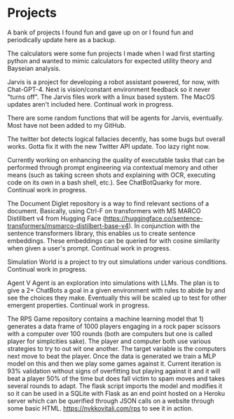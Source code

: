 # Projects
A bank of projects I found fun and gave up on or I found fun and periodically update here as a backup.


The calculators were some fun projects I made when I wad first starting python and wanted to mimic calculators for expected utility theory and Bayseian analysis. 

Jarvis is a project for developing a robot assistant powered, for now, with Chat-GPT-4. Next is vision/constant environment feedback so it never "turns off". The Jarvis files work with a linux based system. The MacOS updates aren't included here. Continual work in progress.

There are some random functions that will be agents for Jarvis, eventually. Most have not been added to my GitHub.

The twitter bot detects logical fallacies decently, has some bugs but overall works. Gotta fix it with the new Twitter API update. Too lazy right now.

Currently working on enhancing the quality of executable tasks that can be performed through prompt engineering via contextual memory and other means (such as taking screen shots and explaining with OCR, executing code on its own in a bash shell, etc.). See ChatBotQuarky for more. Continual work in progress.

The Document Diglet repository is a way to find relevant sections of a document. Basically, using Ctrl-F on transformers with MS MARCO Distillbert v4 from Hugging Face (https://huggingface.co/sentence-transformers/msmarco-distilbert-base-v4). In conjunction with the sentence transformers library, this enables us to create sentence embeddings. These embeddings can be queried for with cosine similarity when given a user's prompt. Continual work in progress.

Simulation World is a project to try out simulations under various conditions. Continual work in progress.

Agent V Agent is an exploration into simulations with LLMs. The plan is to give a 2+ ChatBots a goal in a given environment with rules to abide by and see the choices they make. Eventually this will be scaled up to test for other emergent properties. Continual work in progress.

The RPS Game repository contains a machine learning model that 1) generates a data frame of 1000 players engaging in a rock paper scissors with a computer over 100 rounds (both are computers but one is called player for simplcities sake). The player and computer both use various strategies to try to out wit one another. The target variable is the computers next move to beat the player. 
Once the data is generated we train a MLP model on this and then we play some games against it. Current iteration is 93% validation without signs of overfitting but playing against it and it will beat a player 50% of the time but does fall victim to spam moves and takes several rounds to adapt. 
The flask script imports the model and modifies it so it can be used in a SQLite with Flask as an end point hosted on a Heroku server which can be querified through JSON calls on a website through some basic HTML.
https://nykkovitali.com/rps to see it in action.
